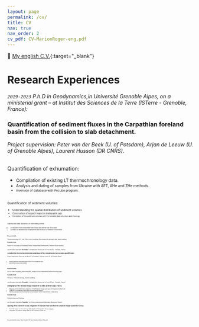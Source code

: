 ```yaml
---
layout: page
permalink: /cv/
title: CV
nav: true
nav_order: 2
cv_pdf: CV-MarionRoger-eng.pdf
---
```


📄  [My english C.V.](/assets/pdf/CV-MarionRoger-2023-EN.pdf){:target="_blank"}


<h1>Research Experiences</h1> 
   
 _`2019-2023` P.h.D in Geodynamics,in Université Grenoble Alpes, on a ministerial grant – at Institut des Sciences de la Terre (ISTerre - Grenoble, France):_

<h3> Quantification of sediment fluxes in the Carpathian foreland basin from the collision to slab detachment.</h3>
<i>Project supervision:  Peter van der Beek (U. of Potsdam), Arjan de Leeuw (U. of Grenoble Alpes), Laurent Husson (DR CNRS).</i>

<br>Quantification of exhumation:
<ul>
  <li><small>Compilation of existing LT thermochronology data.</li>
  <li><small>Analysis and dating of samples from Ukraine with AFT, AHe and ZHe methods.</li>
  <li><small>Inversion of database with Pecube program.</li>
</ul>

<br>Quantification of sediment volumes:
<ul>
  <li><small>Understanding the spatial distribution of sediment volumes</li>
  <li><small>Construction of isopach maps by stratigraphic age.</li>
  <li><small>Correlation of the sediment volumes with the foreland plate structure and rheology.  </li>
</ul>

<br>Subducted slab dynamics in retreating zones:
<ul>
  <li><small>Correlation of belt exhumation and retreat and lateral tear of the slab</li>
  <li><small>Correlation of slab lateral tear and detachment and distribution of sediments in the foreland </li>
</ul> 
  
<br><h4>Resaerch skills:</h4> Thermocrhonology (AFT, AHe, ZHe), Inverse modeling, Meta analysis of geological data, Basin modeling
<br><h4>Scientific field:</h4> Source-to-sink analysis, Exhumation model, Foreland basin development, Sediment fluxes tracking
<br>
<br>

 _`2019`  Research internship <b>(6 months)</b> – at Institut des Sciences de la Terre (ISTerre - Grenoble, France):_
<h3>Construction of a thermochronological database of the Carpathian belt and erosion quantification.</h3>
<p></p><i>Project supervision:  Peter van der Beek (U. of Potsdam), Arjan de Leeuw (U. of Grenoble Alpes).</i></p>
<br><small><ul>
  <li>Compiling data and understanding the structure of the Carpathian chain</li>
  <li>Data inversion using a GLIDE program
</ul></small>
<br><h4>Resaerch skills:</h4> Use of inverse modelling, data compilation, analysis of low-temperature thermochronology ages
<br><h4>Scientific field:</h4> Tectonics, Thermochronology, Inverse modelling
<br>
<br>

  _`2018`  Research internship <b>(3 months)</b> – at Institut des Sciences de la Terre (ISTerre - Grenoble, France):_
<h3>Stratigraphy of the Mollasse Rouge d'Esparron-la-Bâtie (Southern Alps, France).</h3>
<ul>
  <li>Mapping of the sedimentary sequence of the Mollasse Rouge outcrop at the Esparron-la-Bâtie site  </li>
  <li>Analysis of sedimentary facies and outcrop lateral variation  </li>
  <li>Facies association and construction of an evolution of the environments of deposition  </li>
</ul>
<h4>Scientific field:</h4> Sedimentology and Pedology
<br>
<br>

  _`2017`  Research internship <b>(1 months)</b> – at Chrono-environnement Laboratory (Besançon, France):_
<h3>Opening of the Southern Ocean, integration of extensive fault data from the Antarctic margin (Dumont d'Urville).</h3>
<ul>
  <li>Scientific watch on the numerous fault data from the Southern Ocean margins  </li>
  <li>Integration of Antarctic margin data on the Dumont d'Urville site  </li>
</ul>
<br>
<br>
<p>&nbsp;</p>


_Director of field camp: Yann Gavillot, Dr. Nuri Uzunlar, Jérôme Nomade_
  
<p>&nbsp;</p>

